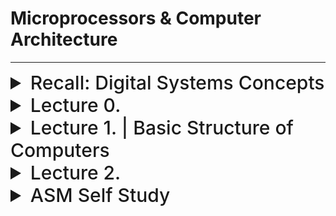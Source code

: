 
# Microprocessors & Computer Architecture

---


<details>
  <summary style="font-size: 30px; font-weight: 500; cursor: pointer;">Recall: Digital Systems Concepts</summary>
  

  Multiplexer, Adders (Half & Full)
  Transistors, Flip Flops, Latches

  General information about registers

</details>


<details>
  <summary style="font-size: 30px; font-weight: 500; cursor: pointer;">Lecture 0.</summary>
  
## Basic Info & Textbook :
**Computer Organization and Embedded Systems, 6th Edition**
- Authors: Carl Hamacher, Zvonko Vranesic, Safwat Zaky, Naraig
Manjikian,
- Publisher: McGraw‐Hill , 2011

| Category    | Weight   |
|-------------|----------|
| Quizzes     | 10%      |
| Assignments | 10%      |
| Labs        | 15%      |
| Midterm     | 20%      |
| Final       | 45%      |

#### Quizzes:
• Lockdown browser will be used in quizzes.
• Expect a quiz every week. *(I will drop the lowest quiz mark)*
#### Tutorial Assignments:
• There will be assignment in almost every tutorial
#### Midterm:
• will be on **Oct. 4th** during the class time.
• No midterm deferral, marks will be added to the final exam

---

#### ** Course Overview: **

- Introduction to Computer Architecture:
    - CPU, ALU, I/O devices, Busses and Memory – RAM and ROM;
    - RISC vs. CISC architecture;
    - Assembly language programming using a microprocessor and the Hardware/Software Development Tool;
    - Register block and associated registers;
- Microcontroller systems: Interrupt, timer, memory, clock and reset generation
- Analog to Digital conversion (A/D) and Serial Communication Interface Systems.


---

| Week of  | Topic                               | Other Info                |
|----------|-------------------------------------|---------------------------|
| Sep. 05  | Introduction                        |                           |
| Sep. 11  | Basic Structure of Computers        |                           |
| Sep. 18  | Introduction to Microcontrollers    |                           |
| Sep. 25  | Instruction Set Architecture        |                           |
| Oct. 02  | Instruction Set Architecture Midterm| Midterm **( October. 4th )**    |
| Oct. 09  | Fall Study Week                     |                           |
| Oct. 16  | Basic Input/output                  |                           |
| Oct. 23  | Software                            |                           |
| Oct. 30  | Pipelining                          |                           |
| Nov. 06  | Memory Hierarchy                    |                           |
| Nov. 13  | Computer Arithmetic                  |                           |
| Nov. 20  | Serial Communication Interface Systems|                       |
| Nov. 27  | A/D converters, Review              |                           |


</details>

<details>
  <summary style="font-size: 30px; font-weight: 500; cursor: pointer;">Lecture 1. | Basic Structure of Computers</summary>

**Computers just add numbers, most important circuit in any given Computer System**

| Computer Types                      | Description |
|-------------------------------------------|----------------------------------------------------------------------------------------------------------------------------------------------------------------------------|
| **Embedded Computers**             | - Integrated into a larger device or system for monitoring and control of physical processes.<br> - Used for specific purposes, e.g., industrial automation, appliances, telecommunication, and vehicles. |
| **Personal Computers (PCs)**       | - Widespread use in homes, education, and offices.<br> - Support various applications: computation, document preparation, design, entertainment, communication, and internet browsing.<br><br> **Classifications:** Desktop, Workstation, Portable/Notebook. |
| **Servers and Enterprise Systems** | - Large computers shared by many users over networks.<br> - Host large databases and provide information processing for organizations.                                                          |
| **Supercomputers and Grid Computers** | - Offer highest performance, used in demanding computations (e.g., weather forecasting, engineering, science).<br> - Expensive and large.<br> - Grid computers are cost-effective, using distributed networked PCs and storage. |
| **Cloud Computing**                | - Users access distributed computing and storage resources via the internet.<br> - Operated as a utility, charging on a pay-as-you-use basis.                                               |

<br>

![MPCA](./static/mpca_1.png)

*Every Computer has a CPU *(Central Processing Unit)*

CPU's can have multiple cores.

### Functional Units
---
**Input:**

Computers accept coded information through input units.

*Example devices:* Keyboard, Trackpad, Mouse, Mic, Camera, Communication Lines (Network)

**Output:**

It's function is to send processed results, out to the world.


*Example devices:* Text & Graphical Displays, Printers, LCD Displays, LEDs

Some Devices provide Input & Ouput like *Touch Screen Displays*!

**Memory Unit:**

It's function is to storage programs and data

Stores data in flipflops **(1 flipflop = 1 bit)**

*Classes of Storage:*
- Primary Memory
- Cache Memory
- Secondary Memory

### Classes of Storage (explained):

**Interconnection Network**

The actual "Flow" of how data is working to preform operations.

**Primary (Main) memory**

Main Memory (RAM), after you turn it off, flipflops will loose their contents.


**Cache Memory**

It is an adjunct to main memory to facilitate high instruction execution rate.

It is a smaller faster RAM unit that is used to hold sections of a program that are currently being executed, along with any associated data.

Cache is tightly coupled with the processor and is usually contained on the
same integrated‐circuit chip

- *Speeds up Processing, Speeds up READ/WRITE*
- *Cache takes small amount of Data from RAM, and uses it for the CPU's current task*

**Secondary Memory**

External Storage (Hard-Disk) usually an SSD now.


**Arithmetic and Logic Unit (ALU):**

Does Additional, has `add`
Does Multiplication, has `mul`

Does Logic Other Operations *(bit-shift, jump)*

**Control Unit:**

ALU & Control Unit make up the processor

It's function is to "Control" everyone, Oh this needs an addition? Give it to the Adder!

**Relies on timing** heavily! Programs need to be ran in order to work properly.


**Processor is composed of:**
- Arithmetic and Logic circuits
- Timing and control circuits
- Registers

**NOTE:** Processors don't deal with the RAM Directly, they just interact with the *Cache Memory* which is constantly being pulled from RAM

Cache gets stored into Registers on CPU *(known as Processor Registers)*

---

### Basic Operational Concepts

![MPCA_3](./static/MCPA_3.png)

- Hardware, Lowest Level, can't operation without system Software

- Systems Software, Utilities that are really commonly used so the developper doesn't have to define every fn. *(Keyboard Inputs, STD IN, STD OUT, etc...)*

- Applications Software, the programs you write, to solve specific problems... *(Ontop of the Systems Software)*


#### Instructions and Programs:

An **instruction** specifies an operation & the location of it's data operands.

A **32-bit** word typically holds one encoded instruction.

---

![MPCA4](./static/MCPA_4.png)

Just for `C = A + B`

Load R2 (Register 2), A *Loads in 32-bits from Address A, 4 bytes*
Load R3 (Register 3), B *Loads in 32-bits from Address B, 4 bytes*

ADD R4 (Register 4), than adds R2 & R3 *With Addition, you activate the "Adder" circuit, and you'll get a result in temporary Register*

STORE R4 (Register 4) *Store the actual memory to Address C*

**LOAD** > Load from Memory
**STORE** > Store to Memory

Here we assumed that **A** & **B** where already loaded in, that's why we are just "Loading" it in.

---

![MPCA](./static/MCPA_5.png)

**Program Counter (PC)** : Has the Address of the Instruction to be ran Next. Since it's sequentially going down the list of Instructions.

**Instruction Register (IR)** : Holds the current Instruction(s), The IR is connected to all the Control Circuitry *(MUX, Adders, etc...)*

**Control circuits** and the arithmetic and logic unit (ALU) fetch and execute
instructions

**The processor-memory interface** is a circuit which manages the transfer of data between the main memory and the processor

**Registers** are Hyper-specific parts of the CPU, whereas the **Cache** Just takes in Memory from the RAM, for Quick Access.

---

#### I/O Devices with CPU

Alot of I/O Devices have specific **Interrupt-Service Routine**

It acts very similar as the essential *Read* / *Write* Operations, the different is Interrupts; When is stuff actually being pressed, or clicked.

These **Interrupt Service Routines** are usually proprietary systems, that's why we need Hardware Drivers for some I/O Devices 

---

#### Number Representation and Arithmetic Operations




</details>

<details>
<summary style="font-size: 30px; font-weight: 500; cursor: pointer;">Lecture 2.</summary>

#### Memory Locations and Addresses
- Memory consists of many **Millions** of cells
- Each cell holds **1 bit** of information. *(HI or LOW)*
- Memory size set by **k** (number of address bits)
- A "word" is a group of **n** bits
  - Word Length can be **16** to **64** bits.

**Memory** is a collection of consecutive words of the size specified by the Word Length.

Each Memory **byte** has distinct address

![MPCA_2](./static/MPCA_2.png)

Numbers **0** to **2^k − 1** are used as addresses
for successive locations in the memory.

Data is sent to Memory via an **ADDRESS BUS** Which is a Multiplexer (MUX) with **n** inputs.

Some Processors are 32bit, meaning each **Word Length** is 32 bits


</details>



<details>
  <summary style="font-size: 30px; font-weight: 500; cursor: pointer;">ASM Self Study</summary>
  

  


</details>